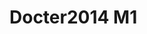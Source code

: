 <a name="material" />

# Docter2014 M1
<script type="application/ld+json">
  {
    "@context": "https://schema.org/",
    "@type": "ChemicalSubstance",
    "http://purl.org/dc/terms/conformsTo":
      {
        "@type": "CreativeWork",
        "@id": "https://bioschemas.org/profiles/ChemicalSubstance/0.4-RELEASE/"
      },
    "@id": "https://egonw.github.io/nanowiki/nanowiki334.html#material",
    "name": "Docter2014 M1",
    "sameAs": "http://127.0.0.1/mediawiki/index.php/Special:URIResolver/Docter2014_M1"
  }
</script>

